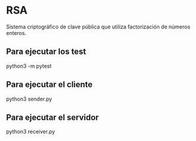 # RSA
Sistema criptográfico de clave pública que utiliza factorización de números enteros.

## Para ejecutar los test
python3 -m pytest

## Para ejecutar el cliente
python3 sender.py

## Para ejecutar el servidor
python3 receiver.py
